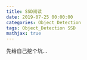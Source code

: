 ```yaml
---
title: SSD阅读
date: 2019-07-25 00:00:00
categories: Object_Detection
tags: Object_Detection SSD
mathjax: true
---
```


先给自己挖个坑...



